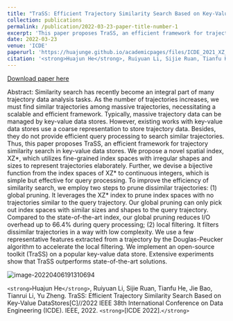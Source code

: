 ```yaml
---
title: "TraSS: Efficient Trajectory Similarity Search Based on Key-Value Data Stores"
collection: publications
permalink: /publication/2022-03-23-paper-title-number-1
excerpt: 'This paper proposes TraSS, an efficient framework for trajectory similarity search in key-value data stores.'
date: 2022-03-23
venue: 'ICDE'
paperurl: 'https://huajunge.github.io/academicpages/files/ICDE_2021_XZ_cr_yl.pdf'
citation: '<strong>Huajun He</strong>, Ruiyuan Li, Sijie Ruan, Tianfu He, Jie Bao, Tianrui Li, Yu Zheng. TraSS: Efficient Trajectory Similarity Search Based on Key-Value DataStores[C]//2022 IEEE 38th International Conference on Data Engineering (ICDE). IEEE, 2022.'
---
```

[Download paper here](https://huajunge.github.io/academicpages/files/ICDE_2021_XZ_cr_yl.pdf)

Abstract: Similarity search has recently become an integral part of many trajectory data analysis tasks. As the number of trajectories increases, we must find similar trajectories among massive trajectories, necessitating a scalable and efficient framework. Typically, massive trajectory data can be managed by key-value data stores. However, existing works with key-value data stores use a coarse representation to store trajectory data. Besides, they do not provide efficient query processing to search similar trajectories. Thus, this paper proposes TraSS, an efficient framework for trajectory similarity search in key-value data stores. We propose a novel spatial index, XZ*, which utilizes fine-grained index spaces with irregular shapes and sizes to represent trajectories elaborately. Further, we devise a bijective function from the index spaces of XZ* to continuous integers, which is simple but effective for query processing. To improve the efficiency of similarity search, we employ two steps to prune dissimilar trajectories: (1) global pruning. It leverages the XZ* index to prune index spaces with no trajectories similar to the query trajectory. Our global pruning can only pick out index spaces with similar sizes and shapes to the query trajectory. Compared to the state-of-the-art index, our global pruning reduces I/O overhead up to 66.4% during query processing; (2) local filtering. It filters dissimilar trajectories in a way with low complexity. We use a few representative features extracted from a trajectory by the Douglas-Peucker algorithm to accelerate the local filtering. We implement an open-source toolkit (TraSS) on a popular key-value data store. Extensive experiments show that TraSS outperforms state-of-the-art solutions.

![image-20220406191310694](https://huajunge.github.io/academicpages/images/trass.png)

`<strong>`Huajun He`</strong>`, Ruiyuan Li, Sijie Ruan, Tianfu He, Jie Bao, Tianrui Li, Yu Zheng. TraSS: Efficient Trajectory Similarity Search Based on Key-Value DataStores[C]//2022 IEEE 38th International Conference on Data Engineering (ICDE). IEEE, 2022. `<strong>`[ICDE 2022].`</strong>`
